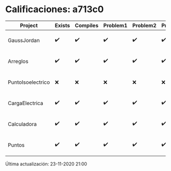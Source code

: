 # Calificaciones: a713c0
|Project|Exists|Compiles|Problem1|Problem2|Problem3|Extra|Grade|CommitHash|CommitDate|CheckDate|DueDate|Comments|
|-|-|-|-|-|-|-|-|-|-|-|-|-|
|GaussJordan|✔️|✔️|✔️|✔️|✔️|✔️|10.0|635afadbd0c807086687e2e2ad668d9db51c5c72|29-10-2020 12:29:01|29-10-2020 21:25:54|29-10-2020 21:00:00|///|
|Arreglos|✔️|✔️|✔️|✔️|✔️|✔️|10.0|5ae95cb3b13569708db0509ec51325fcbca99232|19-10-2020 21:50:58|27-10-2020 22:16:19|22-10-2020 21:00:00|///|
|PuntoIsoelectrico|❌|❌|❌|❌|❌|❌|5.0|nan|nan|23-11-2020 21:00:28|26-11-2020 21:00:00|No se encontró el archivo en PracticasComputacionI/PuntoIsoelectrico/Grupo.cpp|
|CargaElectrica|✔️|✔️|✔️|✔️|✔️|✔️|10.0|1cd49bf5f19ec05e126045db12b70ef130e12e12|18-11-2020 13:08:46|18-11-2020 21:35:02|19-11-2020 21:00:00|///|
|Calculadora|✔️|✔️|✔️|✔️|✔️|✔️|10.0|edba62fc996819aafcf6a271cb58f0e85ba3b978|10-10-2020 03:46:41|15-10-2020 21:23:19|15-10-2020 21:00:00|nan|
|Puntos|✔️|✔️|✔️|✔️|✔️|✔️|10.0|3e0759a36bd13d1c46a97773fcd5ee4bbb610eb3|03-11-2020 18:50:23|03-11-2020 21:30:35|05-11-2020 21:00:00|///|

Última actualización: 23-11-2020 21:00